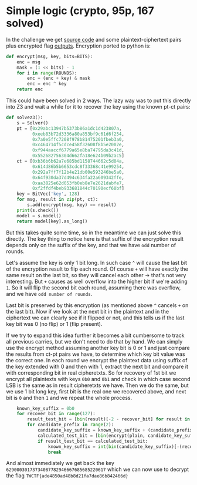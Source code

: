 # Simple logic (crypto, 95p, 167 solved)

In the challenge we get [source code](encrypt.rb) and some plaintext-ciphertext pairs plus encrypted flag [outputs](output).
Encryption ported to python is:

```python
def encrypt(msg, key, bits=BITS):
    enc = msg
    mask = (1 << bits) - 1
    for i in range(ROUNDS):
        enc = (enc + key) & mask
        enc = enc ^ key
    return enc
```

This could have been solved in 2 ways.
The lazy way was to put this directly into Z3 and wait a while for it to recover the key using the known pt-ct pairs:

```python
def solvez3():
    s = Solver()
    pt = [0x29abc13947b5373b86a1dc1d423807a,
          0xeeb83b72d3336a80a853bf9c61d6f254,
          0x7a0e5ffc7208f978b81475201fbeb3a0,
          0xc464714f5cdce458f32608f8b5e2002e,
          0xf944aaccf6779a65e8ba74795da3c41d,
          0x552682756304d662fa18e624b09b2ac5]
    ct = [0xb36b6b62a7e685bd1158744662c5d04a,
          0x614d86b5b6653cdc8f33368c41e99254,
          0x292a7ff7f12b4e21db00e593246be5a0,
          0x64f930da37d494c634fa22a609342ffe,
          0xaa3825e62d053fb0eb8e7e2621dabfe7,
          0xf2ffdf4beb933681844c70190ecf60bf]
    key = BitVec('key', 128)
    for msg, result in zip(pt, ct):
        s.add(encrypt(msg, key) == result)
    print(s.check())
    model = s.model()
    return model[key].as_long()
```

But this takes quite some time, so in the meantime we can just solve this directly.
The key thing to notice here is that suffix of the encryption result depends only on the suffix of the key, and that we have `odd` number of rounds.

Let's assume the key is only 1 bit long. 
In such case `^` will cause the last bit of the encryption result to flip each round.
Of course `+` will have exactly the same result on the last bit, so they will cancel each other -> that's not very interesting.
But `+` causes as well overflow into the higher bit if we're adding `1`.
So it will flip the second bit each round, assuming there was overflow, and we have `odd number of rounds`.

Last bit is preserved by this encryption (as mentioned above `^` cancels `+` on the last bit).
Now if we look at the next bit in the plaintext and in the ciphertext we can clearly see if it flipped or not, and this tells us if the last key bit was 0 (no flip) or 1 (flip present).

If we try to expand this idea further it becomes a bit cumbersome to track all previous carries, but we don't need to do that by hand.
We can simply use the encrypt method assuming another key bit is 0 or 1 and just compare the results from ct-pt pairs we have, to determine which key bit value was the correct one.
In each round we encrypt the plaintext data using suffix of the key extended with 0 and then with 1, extract the next bit and compare it with corresponding bit in real cipheretxts.
So for recovery of 1st bit we encrypt all plaintexts with keys `0b0` and `0b1` and check in which case second LSB is the same as in result cipheretxts we have.
Then we do the same, but we use 1 bit long key, first bit is the real one we recovered above, and next bit is `0` and then `1` and we repeat the whole process.


```python
    known_key_suffix = 0b0
    for recover_bit in range(127):
        result_test_bit = [bin(result)[-2 - recover_bit] for result in ct]
        for candidate_prefix in range(2):
            candidate_key_suffix = known_key_suffix + (candidate_prefix << recover_bit)
            calculated_test_bit = [bin(encrypt(plain, candidate_key_suffix, recover_bit + 2))[-2 - recover_bit] for plain in pt]
            if result_test_bit == calculated_test_bit:
                known_key_suffix = int(bin(candidate_key_suffix)[-(recover_bit + 1):], 2)
                break
```

And almost immediately we get back the key `62900030173734087782946667685685220617` which we can now use to decrypt the flag `TWCTF{ade4850ad48b8d21fa7dae86b842466d}`
